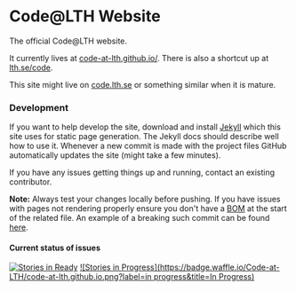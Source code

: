 # Code@LTH Website
The official Code@LTH website.

It currently lives at [code-at-lth.github.io/](http://code-at-lth.github.io/). There is also a shortcut up at [lth.se/code](http://lth.se/code).

This site might live on [code.lth.se](http://code.lth.se) or something similar when it is mature.

### Development
If you want to help develop the site, download and install [Jekyll](jekyllrb.com) which this site uses for static page generation.
The Jekyll docs should describe well how to use it.
Whenever a new commit is made with the project files GitHub automatically updates the site (might take a few minutes).

If you have any issues getting things up and running, contact an existing contributor.

**Note:** Always test your changes locally before pushing.
If you have issues with pages not rendering properly ensure you don't have a 
[BOM](https://en.wikipedia.org/wiki/Byte_order_mark) at the start of the related file. 
An example of a breaking such commit can be found [here](https://github.com/Code-at-LTH/code-at-lth.github.io/commit/350f0b34613464f8596203ce5dfb883fab0ba82f).

#### Current status of issues

[![Stories in Ready](https://badge.waffle.io/Code-at-LTH/code-at-lth.github.io.png?label=ready&title=Ready)](https://waffle.io/Code-at-LTH/code-at-lth.github.io)
[![Stories in Progress](https://badge.waffle.io/Code-at-LTH/code-at-lth.github.io.png?label=in progress&title=In Progress)](https://waffle.io/Code-at-LTH/code-at-lth.github.io)
